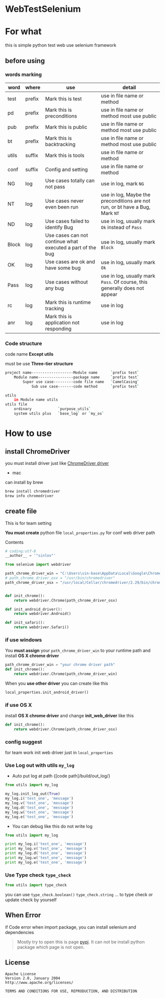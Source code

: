 WebTestSelenium
=====================

# For what

this is simple python test web use selenium framework

## before using

### words marking

|word|where|use|detail|
|---|---|---|---|
|test|prefix|Mark this is test|use in file name or method|
|pd|prefix|Mark this is preconditions|use in file name or method most use public|
|pub|prefix|Mark this is public|use in file name or method most use public|
|bt|prefix|Mark this is backtracking|use in file name or method most use public|
|utils|suffix|Mark this is tools|use in file name or method|
|conf|suffix|Config and setting|use in file name or method|
|NG|log|Use cases totally can not pass|use in log, mark `NG`|
|NT|log|Use cases never even been run|use in log, Maybe the preconditions are not run, or bt have a Bug, Mark `NT`|
|ND|log|Use cases failed to identify Bug|use in log, usually mark `Ok` instead of `Pass`|
|Block|log|Use cases can not continue what executed a part of the bug|use in log, usually mark `Block`|
|OK|log|Use cases are ok and have some bug|use in log, usually mark `Ok`|
|Pass|log|Use cases without any bug|use in log, usually mark `Pass`. Of course, this generally does not appear|
|rc|log|Mark this is runtime tracking|use in log|
|anr|log|Mark this is application not responding|use in log|

### Code structure

code name **Except utils**

must be use **Three-tier structure**

```bash
project name-------------------Module name      `prefix test`
    Module name----------------package name     `prefix test`
        Super use case---------code file name   `CamelCasing`
            Sub use case-------code method      `prefix test`

utils
    in Module name utils
utils file
    ordinary            `purpose_utils`
    system utils plus   `base_log` or `my_os`
```

# How to use

## install ChromeDriver

you must install driver just like  [ChromeDriver driver](https://sites.google.com/a/chromium.org/chromedriver/downloads)


- mac

can install by brew

```sh
brew install chromedriver
brew info chromedriver
```

## create file

This is for team setting

**You must create** python file `local_properties.py` for conf web driver path

Contents

```python
# coding:utf-8
__author__ = '"sinlov"'

from selenium import webdriver

path_chrome_driver_win = "C:\Users\sin-base\AppData\Local\Google\Chrome\Application\chromedriver.exe"
# path_chrome_driver_osx = "/usr/bin/chromedriver"
path_chrome_driver_osx = "/usr/local/Cellar/chromedriver/2.29/bin/chromedriver"


def init_chrome():
    return webdriver.Chrome(path_chrome_driver_osx)

def init_android_driver():
    return webdriver.Android()

def init_safari():
    return webdriver.Safari()

```

### if use windows

You **must assign** your `path_chrome_driver_win` to your runtime path and install **OS X chrome driver**

```python
path_chrome_driver_win = "your chrome driver path"
def init_chrome():
    return webdriver.Chrome(path_chrome_driver_win)
```

When you **use other driver**  you can create like this

```python
local_properties.init_android_driver()
```

### if use OS X

install **OS X chrome driver** and change **init_web_driver** like this

```python
def init_chrome():
    return webdriver.Chrome(path_chrome_driver_osx)
```


### config suggest

for team work init web driver just in `local_properties`

### Use Log out with utils `my_log`

* Auto put log at path {\[code path\]/build/out_log/}

```python
from utils import my_log

my_log.init_log_out(True)
my_log.i('test_one', 'message')
my_log.v('test_one', 'message')
my_log.d('test_one', 'message')
my_log.w('test_one', 'message')
my_log.e('test_one', 'message')
```


* You can debug like this do not write log

```python
from utils import my_log

print my_log.i('test_one', 'message')
print my_log.v('test_one', 'message')
print my_log.d('test_one', 'message')
print my_log.w('test_one', 'message')
print my_log.e('test_one', 'message')
```

### Use Type check `type_check`

```python
from utils import type_check

```

you can use `type_check.boolean()` `type_check.string` ... to type check or update check by yourself

## When Error

if Code error when import package, you can install selenium and dependencies

> Mostly try to open this is page [pypi](https://pypi.python.org/simple/).
> It can not be install python package which page is not open.


License
--------

    Apache License
	Version 2.0, January 2004
	http://www.apache.org/licenses/

	TERMS AND CONDITIONS FOR USE, REPRODUCTION, AND DISTRIBUTION
